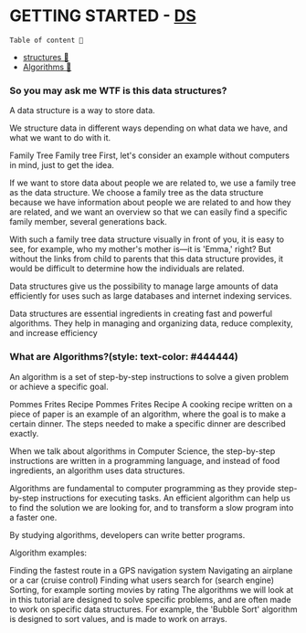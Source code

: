 # GETTING STARTED - [DS](#so-you-may-ask-me-wtf-is-this-data-structures)

`Table of content 🧩`
- [structures 🗼](#so-you-may-ask-me-wtf-is-this-data-structures)
- [Algorithms 🎲](#what-are-algorithms)

### So you may ask me WTF is this data structures?

A data structure is a way to store data.

We structure data in different ways depending on what data we have, and what we want to do with it.

Family Tree
Family tree
First, let's consider an example without computers in mind, just to get the idea.

If we want to store data about people we are related to, we use a family tree as the data structure. We choose a family tree as the data structure because we have information about people we are related to and how they are related, and we want an overview so that we can easily find a specific family member, several generations back.

With such a family tree data structure visually in front of you, it is easy to see, for example, who my mother's mother is—it is 'Emma,' right? But without the links from child to parents that this data structure provides, it would be difficult to determine how the individuals are related.

Data structures give us the possibility to manage large amounts of data efficiently for uses such as large databases and internet indexing services.

Data structures are essential ingredients in creating fast and powerful algorithms. They help in managing and organizing data, reduce complexity, and increase efficiency

### What are Algorithms?(style: text-color: #444444)

An algorithm is a set of step-by-step instructions to solve a given problem or achieve a specific goal.

Pommes Frites Recipe
Pommes Frites Recipe
A cooking recipe written on a piece of paper is an example of an algorithm, where the goal is to make a certain dinner. The steps needed to make a specific dinner are described exactly.

When we talk about algorithms in Computer Science, the step-by-step instructions are written in a programming language, and instead of food ingredients, an algorithm uses data structures.

Algorithms are fundamental to computer programming as they provide step-by-step instructions for executing tasks. An efficient algorithm can help us to find the solution we are looking for, and to transform a slow program into a faster one.

By studying algorithms, developers can write better programs.

Algorithm examples:

Finding the fastest route in a GPS navigation system
Navigating an airplane or a car (cruise control)
Finding what users search for (search engine)
Sorting, for example sorting movies by rating
The algorithms we will look at in this tutorial are designed to solve specific problems, and are often made to work on specific data structures. For example, the 'Bubble Sort' algorithm is designed to sort values, and is made to work on arrays.
